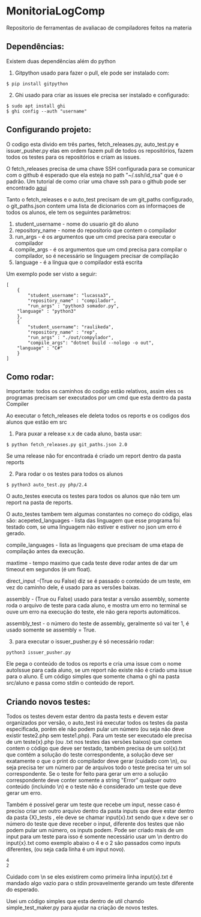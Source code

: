 # MonitoriaLogComp
Repositorio de ferramentas de avaliacao de compiladores feitos na materia


## Dependências:


Existem duas dependências além do python

1. Gitpython usado para fazer o pull, ele pode ser instalado com:

```
$ pip install gitpython
```

2. Ghi usado para criar as issues ele precisa ser instalado e configurado:
```
$ sudo apt install ghi
$ ghi config --auth "username"
```
## Configurando projeto:

O codigo esta divido em três partes, fetch_releases.py, auto_test.py e issuer_pusher.py elas em ordem fazem pull de todos os repositórios, fazem todos os testes para os repositórios e criam as issues.

O fetch_releases precisa de uma chave SSH configurada para se comunicar com o github é esperado que ela esteja no path "~/.ssh/id_rsa" que é o padrão.
Um tutorial de como criar uma chave ssh para o github pode ser encontrado [aqui](https://help.github.com/en/github/authenticating-to-github/generating-a-new-ssh-key-and-adding-it-to-the-ssh-agent)

Tanto o fetch_releases e o auto_test precisam de um git_paths configurado, o git_paths.json contem uma lista de dicionarios com as informaçoes de todos os alunos,
ele tem os seguintes parâmetros:
1. student_username - nome do usuario git do aluno
2. repository_name - nome do repositorio que contem o compilador
3. run_args - é os argumentos que um cmd precisa para executar o compilador
4. compile_args - é os argumentos que um cmd precisa para compilar o compilador, so é necessário se linguagem precisar de compilação
5. language - é a língua que o compilador está escrita

Um exemplo pode ser visto a seguir:

```
[
    {
        "student_username": "lucassa3",
        "repository_name" : "compilador",
        "run_args" : "python3 somador.py",
	"language" : "python3"
    },
    {
        "student_username": "raulikeda",
        "repository_name" : "rep",
        "run_args" : "./out/compylador",
        "compile_args": "dotnet build --nologo -o out",
	"language" : "C#"
    }
]
```

## Como rodar:

Importante: todos os caminhos do codigo estão relativos, assim eles os programas precisam ser executados por um cmd que esta dentro da pasta Compiler

Ao executar o fetch_releases ele deleta todos os reports e os codigos dos alunos que estão em src
1. Para puxar a release x.x de cada aluno, basta usar:
```
$ python fetch_releases.py git_paths.json 2.0
```
Se uma release não for encontrada é criado um report dentro da pasta reports

2. Para rodar o os testes para todos os alunos
```
$ python3 auto_test.py php/2.4
```
O auto_testes executa os testes para todos os alunos que não tem um report na pasta de reports.

O auto_testes tambem tem algumas constantes no começo do código, elas são:
acepeted_languages - lista das linguagem que esse programa foi testado com, se uma linguagem não estiver e estiver no json um erro é gerado.

compile_languages - lista as linguagens que precisam de uma etapa de compilação antes da execução.

maxtime - tempo maximo que cada teste deve rodar antes de dar um timeout em segundos (é um float).

direct_input -(True ou False) diz se é passado o conteúdo de um teste, em vez do caminho dele, é usado para as versões baixas.

assembly - (True ou False) usado para testar a versão assembly, somente roda o arquivo de teste para cada aluno, e mostra um erro no terminal se ouve um erro na execução do teste, ele não gera reports automáticos.

assembly_test - o número do teste de assembly, geralmente só vai ter 1, é usado somente se assembly = True.

3. para executar o issuer_pusher.py é só necessário rodar:
```
python3 issuer_pusher.py
```
Ele pega o conteúdo de todos os reports e cria uma issue com o nome autoIssue para cada aluno, se um report não existe não é criado uma issue para o aluno.
É um código simples que somente chama o ghi na pasta src/aluno e passa como stdin o conteúdo de report.


## Criando novos testes:

Todos os testes devem estar dentro da pasta tests e devem estar organizados por versão, o auto_test irá executar todos os testes da pasta especificada, porém ele não podem pular um número (ou seja não deve existir teste2.php sem teste1.php). Para um teste ser executado ele precisa de um teste{x}.php (ou .txt nos testes das versões baixos) que contem contem o código que deve ser testado, também precisa de um sol{x}.txt que contém a solução do teste correspondente, a solução deve ser exatamente o que o print do compilador deve gerar (cuidado com \n), ou seja precisa ter um número par de arquivos todo o teste precisa ter um sol correspondente. Se o teste for feito para gerar um erro a solução correspondente deve conter somente a string "Error" qualquer outro conteúdo (incluindo \n) e o teste não é considerado um teste que deve gerar um erro.

Também é possível gerar um teste que recebe um input, nesse caso é preciso criar um outro arquivo dentro da pasta inputs que deve estar dentro da pasta {X}_tests , ele deve se chamar input{x}.txt sendo que x deve ser o número do teste que deve receber o input, diferente dos testes que não podem pular um número, os inputs podem. Pode ser criado mais de um input para um teste para isso é somente necessário usar um \n dentro do input{x}.txt como exemplo abaixo o 4 e o 2 são passados como inputs diferentes, (ou seja cada linha é um input novo).
```
4
2
```
Cuidado com \n se eles existirem como primeira linha input{x}.txt é mandado algo vazio para o stdin provavelmente gerando um teste diferente do esperado.

Usei um código simples que esta dentro de util chamdo simple_test_maker.py para ajudar na criação de novos testes.

